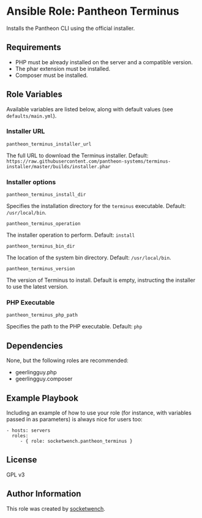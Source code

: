 # Ansible Role: Pantheon Terminus

Installs the Pantheon CLI using the official installer.

## Requirements

* PHP must be already installed on the server and a compatible version. 
* The phar extension must be installed.
* Composer must be installed.

## Role Variables

Available variables are listed below, along with default values (see `defaults/main.yml`).

### Installer URL

`pantheon_terminus_installer_url`

The full URL to download the Terminus installer. Default: `https://raw.githubusercontent.com/pantheon-systems/terminus-installer/master/builds/installer.phar`

### Installer options

`pantheon_terminus_install_dir`

Specifies the installation directory for the `terminus` executable. Default: `/usr/local/bin`.

`pantheon_terminus_operation`

The installer operation to perform. Default: `install`

`pantheon_terminus_bin_dir`

The location of the system bin directory. Default: `/usr/local/bin`.

`pantheon_terminus_version`

The version of Terminus to install. Default is empty, instructing the installer to use the latest version.

### PHP Executable

`pantheon_terminus_php_path`

Specifies the path to the PHP executable. Default: `php`

## Dependencies

None, but the following roles are recommended:

* geerlingguy.php
* geerlingguy.composer

## Example Playbook

Including an example of how to use your role (for instance, with variables passed in as parameters) is always nice for users too:

    - hosts: servers
      roles:
         - { role: socketwench.pantheon_terminus }

## License

GPL v3

## Author Information

This role was created by [socketwench](https://deninet.com/).
